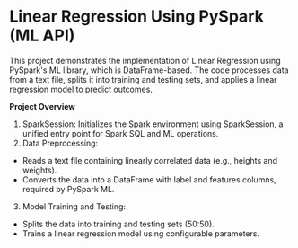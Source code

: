 # Linear Regression Using PySpark (ML API)
This project demonstrates the implementation of Linear Regression using PySpark's ML library, which is DataFrame-based. The code processes data from a text file, splits it into training and testing sets, and applies a linear regression model to predict outcomes.

**Project Overview**
1. SparkSession: Initializes the Spark environment using SparkSession, a unified entry point for Spark SQL and ML operations.
2. Data Preprocessing:
  - Reads a text file containing linearly correlated data (e.g., heights and weights).
  - Converts the data into a DataFrame with label and features columns, required by PySpark ML.
3. Model Training and Testing:
  - Splits the data into training and testing sets (50:50).
  - Trains a linear regression model using configurable parameters.


